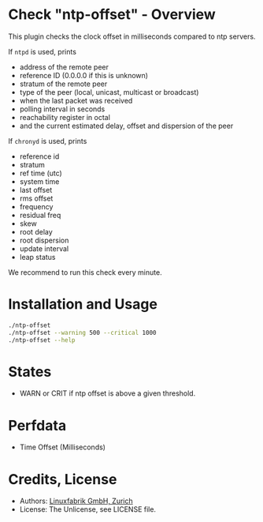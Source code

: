 # Check "ntp-offset" - Overview

This plugin checks the clock offset in milliseconds compared to ntp servers.

If `ntpd` is used, prints
* address of the remote peer
* reference ID (0.0.0.0 if this is unknown)
* stratum of the remote peer
* type of the peer (local, unicast, multicast or broadcast)
* when the last packet was received
* polling interval in seconds
* reachability register in octal
* and the current estimated delay, offset and dispersion of the peer

If `chronyd` is used, prints
* reference id
* stratum
* ref time (utc)
* system time
* last offset
* rms offset
* frequency
* residual freq
* skew
* root delay
* root dispersion
* update interval
* leap status

We recommend to run this check every minute.


# Installation and Usage

```bash
./ntp-offset
./ntp-offset --warning 500 --critical 1000
./ntp-offset --help
```


# States

* WARN or CRIT if ntp offset is above a given threshold.


# Perfdata

* Time Offset (Milliseconds)


# Credits, License

* Authors: [Linuxfabrik GmbH, Zurich](https://www.linuxfabrik.ch)
* License: The Unlicense, see LICENSE file.